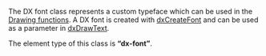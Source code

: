 The DX font class represents a custom typeface which can be used in the [Drawing functions](/docs/Client_Scripting_Functions#Drawing_functions.md "wikilink"). A DX font is created with [dxCreateFont](/dxCreateFont.md "wikilink") and can be used as a parameter in [dxDrawText](/dxDrawText.md "wikilink").

The element type of this class is **“dx-font”**.
